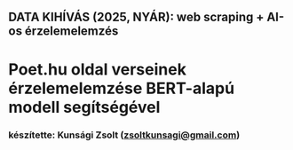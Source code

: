 ## DATA KIHÍVÁS (2025, NYÁR): web scraping + AI-os érzelemelemzés
# Poet.hu oldal verseinek érzelemelemzése BERT-alapú modell segítségével
### készítette: Kunsági Zsolt (zsoltkunsagi@gmail.com)





